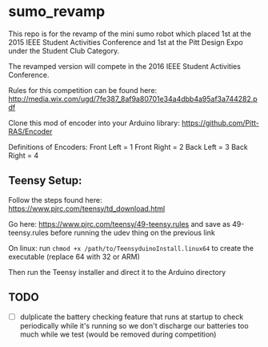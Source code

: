 # sumo_revamp

This repo is for the revamp of the mini sumo robot which placed 1st at the 2015 IEEE Student Activities Conference and 1st at the Pitt Design Expo under the Student Club Category.

The revamped version will compete in the 2016 IEEE Student Activities Conference.

Rules for this competition can be found here: http://media.wix.com/ugd/7fe387_8af9a80701e34a4dbb4a95af3a744282.pdf

Clone this mod of encoder into your Arduino library: https://github.com/Pitt-RAS/Encoder



Definitions of Encoders:
Front Left = 1
Front Right = 2
Back Left = 3
Back Right = 4

## Teensy Setup:

Follow the steps found here: https://www.pjrc.com/teensy/td_download.html

Go here: https://www.pjrc.com/teensy/49-teensy.rules and save as 49-teensy.rules before running the udev thing on the previous link

On linux: run `chmod +x /path/to/TeensyduinoInstall.linux64` to create the executable (replace 64 with 32 or ARM)

Then run the Teensy installer and direct it to the Arduino directory

## TODO
* [ ] dulplicate the battery checking feature that runs at startup to check periodically while it's running so we don't discharge our batteries too much while we test (would be removed during competition)
